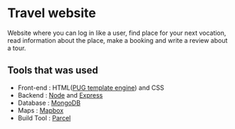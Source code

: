 
# Travel website

Website where you can log in like a user, find place for your next vocation, read information about the place, make a booking and write a review about a tour.  


## Tools that was used

* Front-end : HTML([PUG template engine](https://github.com/pugjs)) and CSS
* Backend : [Node](https://nodejs.dev/) and [Express](https://expressjs.com/)
* Database : [MongoDB](https://www.mongodb.com/)
* Maps : [Mapbox](https://www.mapbox.com/)
* Build Tool : [Parcel](https://github.com/parcel-bundler/parcel)



